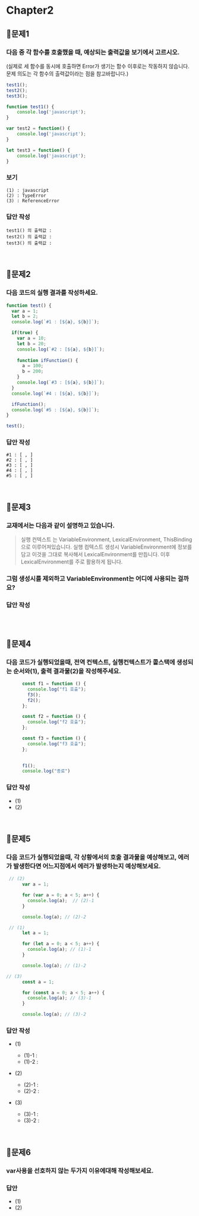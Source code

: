 # Chapter2

## 📌문제1
### 다음 중 각 함수를 호출했을 때, 예상되는 출력값을 보기에서 고르시오.   
(실제로 세 함수를 동시에 호출하면 Error가 생기는 함수 이후로는 작동하지 않습니다. 문제 의도는 각 함수의 출력값이라는 점을 참고바랍니다.)
```js
test1();
test2();
test3();

function test1() {
	console.log('javascript');
}

var test2 = function() {
	console.log('javascript');
}

let test3 = function() {
	console.log('javascript');
}
```
### 보기
```
(1) : javascript
(2) : TypeError
(3) : ReferenceError
```
### 답안 작성
```
test1() 의 출력값 : 
test2() 의 출력값 : 
test3() 의 출력값 : 
```

<br> 

## 📌문제2
### 다음 코드의 실행 결과를 작성하세요.
```js
function test() {
  var a = 1;
  let b = 2;
  console.log(`#1 : [${a}, ${b}]`);

  if(true) {
    var a = 10;
    let b = 20;
    console.log(`#2 : [${a}, ${b}]`);
    
    function ifFunction() {
      a = 100;
      b = 200;
    }
    console.log(`#3 : [${a}, ${b}]`);
  }
  console.log(`#4 : [${a}, ${b}]`);

  ifFunction();
  console.log(`#5 : [${a}, ${b}]`);
}

test();
```
### 답안 작성
```
#1 : [ , ]
#2 : [ , ]
#3 : [ , ]
#4 : [ , ]
#5 : [ , ]
```

<br> 

## 📌문제3
### 교재에서는 다음과 같이 설명하고 있습니다.

> 실행 컨텍스트 는 VariableEnvironment, LexicalEnvironment, ThisBinding으로 이루어져있습니다. 실행 컴텍스트 생성시 VariableEnvironment에 정보를 담고 이것을 그대로 복사해서 LexicalEnvironment를 만듭니다. 이후 LexicalEnvironment를 주로 활용하게 됩니다.

### 그럼 생성시를 제외하고 VariableEnvironment는 어디에 사용되는 걸까요?   

### 답안 작성
```

```

<br>

## 📌문제4
### 다음 코드가 실행되었을때, 전역 컨텍스트, 실행컨텍스트가 콜스택에 생성되는 순서와(1), 출력 결과물(2)을 작성해주세요.
```js
      const f1 = function () {
        console.log("f1 호출");
        f3();
        f2();
      };

      const f2 = function () {
        console.log("f2 호출");
      };

      const f3 = function () {
        console.log("f3 호출");
      };
	

      f1();
      console.log("종료")
```
### 답안 작성
- (1) 
- (2) 

<br>

## 📌문제5
### 다음 코드가 실행되었을때, 각 상황에서의 호출 결과물을 예상해보고, 에러가 발생한다면 어느지점에서 에러가 발생하는지 예상해보세요.

```js
 // (2)
      var a = 1;

      for (var a = 0; a < 5; a++) {
        console.log(a);  // (2)-1
      }

      console.log(a); // (2)-2
```
```js
 // (1)
      let a = 1;

      for (let a = 0; a < 5; a++) {
        console.log(a); // (1)-1
      }

      console.log(a); // (1)-2
```
```js
// (3)
      const a = 1;

      for (const a = 0; a < 5; a++) {
        console.log(a); // (3)-1
      }

      console.log(a); // (3)-2
```
### 답안 작성
- (1)
	- (1)-1 :
	- (1)-2 :

- (2)
	- (2)-1 :
	- (2)-2 :

- (3)
	- (3)-1 :
	- (3)-2 :

<br>

## 📌문제6
### var사용을 선호하지 않는 두가지 이유에대해 작성해보세요.
### 답안 
- (1)
- (2)

<br>

